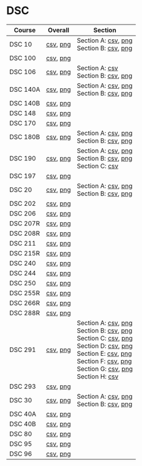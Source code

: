 # DSC

| Course | Overall | Section |
| ------ | ------- | ------- |
| DSC 10 | [csv](https://github.com/UCSD-Historical-Enrollment-Data/2025Winter/blob/main/overall/DSC%2010.csv), [png](https://raw.githubusercontent.com/UCSD-Historical-Enrollment-Data/2025Winter/main/plot_overall/DSC%2010.png) | Section A: [csv](https://github.com/UCSD-Historical-Enrollment-Data/2025Winter/blob/main/section/DSC%2010_A.csv), [png](https://raw.githubusercontent.com/UCSD-Historical-Enrollment-Data/2025Winter/main/plot_section/DSC%2010_A.png)<br>Section B: [csv](https://github.com/UCSD-Historical-Enrollment-Data/2025Winter/blob/main/section/DSC%2010_B.csv), [png](https://raw.githubusercontent.com/UCSD-Historical-Enrollment-Data/2025Winter/main/plot_section/DSC%2010_B.png) |
| DSC 100 | [csv](https://github.com/UCSD-Historical-Enrollment-Data/2025Winter/blob/main/overall/DSC%20100.csv), [png](https://raw.githubusercontent.com/UCSD-Historical-Enrollment-Data/2025Winter/main/plot_overall/DSC%20100.png) |  |
| DSC 106 | [csv](https://github.com/UCSD-Historical-Enrollment-Data/2025Winter/blob/main/overall/DSC%20106.csv), [png](https://raw.githubusercontent.com/UCSD-Historical-Enrollment-Data/2025Winter/main/plot_overall/DSC%20106.png) | Section A: [csv](https://github.com/UCSD-Historical-Enrollment-Data/2025Winter/blob/main/section/DSC%20106_A.csv)<br>Section B: [csv](https://github.com/UCSD-Historical-Enrollment-Data/2025Winter/blob/main/section/DSC%20106_B.csv), [png](https://raw.githubusercontent.com/UCSD-Historical-Enrollment-Data/2025Winter/main/plot_section/DSC%20106_B.png) |
| DSC 140A | [csv](https://github.com/UCSD-Historical-Enrollment-Data/2025Winter/blob/main/overall/DSC%20140A.csv), [png](https://raw.githubusercontent.com/UCSD-Historical-Enrollment-Data/2025Winter/main/plot_overall/DSC%20140A.png) | Section A: [csv](https://github.com/UCSD-Historical-Enrollment-Data/2025Winter/blob/main/section/DSC%20140A_A.csv), [png](https://raw.githubusercontent.com/UCSD-Historical-Enrollment-Data/2025Winter/main/plot_section/DSC%20140A_A.png)<br>Section B: [csv](https://github.com/UCSD-Historical-Enrollment-Data/2025Winter/blob/main/section/DSC%20140A_B.csv), [png](https://raw.githubusercontent.com/UCSD-Historical-Enrollment-Data/2025Winter/main/plot_section/DSC%20140A_B.png) |
| DSC 140B | [csv](https://github.com/UCSD-Historical-Enrollment-Data/2025Winter/blob/main/overall/DSC%20140B.csv), [png](https://raw.githubusercontent.com/UCSD-Historical-Enrollment-Data/2025Winter/main/plot_overall/DSC%20140B.png) |  |
| DSC 148 | [csv](https://github.com/UCSD-Historical-Enrollment-Data/2025Winter/blob/main/overall/DSC%20148.csv), [png](https://raw.githubusercontent.com/UCSD-Historical-Enrollment-Data/2025Winter/main/plot_overall/DSC%20148.png) |  |
| DSC 170 | [csv](https://github.com/UCSD-Historical-Enrollment-Data/2025Winter/blob/main/overall/DSC%20170.csv), [png](https://raw.githubusercontent.com/UCSD-Historical-Enrollment-Data/2025Winter/main/plot_overall/DSC%20170.png) |  |
| DSC 180B | [csv](https://github.com/UCSD-Historical-Enrollment-Data/2025Winter/blob/main/overall/DSC%20180B.csv), [png](https://raw.githubusercontent.com/UCSD-Historical-Enrollment-Data/2025Winter/main/plot_overall/DSC%20180B.png) | Section A: [csv](https://github.com/UCSD-Historical-Enrollment-Data/2025Winter/blob/main/section/DSC%20180B_A.csv), [png](https://raw.githubusercontent.com/UCSD-Historical-Enrollment-Data/2025Winter/main/plot_section/DSC%20180B_A.png)<br>Section B: [csv](https://github.com/UCSD-Historical-Enrollment-Data/2025Winter/blob/main/section/DSC%20180B_B.csv), [png](https://raw.githubusercontent.com/UCSD-Historical-Enrollment-Data/2025Winter/main/plot_section/DSC%20180B_B.png) |
| DSC 190 | [csv](https://github.com/UCSD-Historical-Enrollment-Data/2025Winter/blob/main/overall/DSC%20190.csv), [png](https://raw.githubusercontent.com/UCSD-Historical-Enrollment-Data/2025Winter/main/plot_overall/DSC%20190.png) | Section A: [csv](https://github.com/UCSD-Historical-Enrollment-Data/2025Winter/blob/main/section/DSC%20190_A.csv), [png](https://raw.githubusercontent.com/UCSD-Historical-Enrollment-Data/2025Winter/main/plot_section/DSC%20190_A.png)<br>Section B: [csv](https://github.com/UCSD-Historical-Enrollment-Data/2025Winter/blob/main/section/DSC%20190_B.csv), [png](https://raw.githubusercontent.com/UCSD-Historical-Enrollment-Data/2025Winter/main/plot_section/DSC%20190_B.png)<br>Section C: [csv](https://github.com/UCSD-Historical-Enrollment-Data/2025Winter/blob/main/section/DSC%20190_C.csv) |
| DSC 197 | [csv](https://github.com/UCSD-Historical-Enrollment-Data/2025Winter/blob/main/overall/DSC%20197.csv), [png](https://raw.githubusercontent.com/UCSD-Historical-Enrollment-Data/2025Winter/main/plot_overall/DSC%20197.png) |  |
| DSC 20 | [csv](https://github.com/UCSD-Historical-Enrollment-Data/2025Winter/blob/main/overall/DSC%2020.csv), [png](https://raw.githubusercontent.com/UCSD-Historical-Enrollment-Data/2025Winter/main/plot_overall/DSC%2020.png) | Section A: [csv](https://github.com/UCSD-Historical-Enrollment-Data/2025Winter/blob/main/section/DSC%2020_A.csv), [png](https://raw.githubusercontent.com/UCSD-Historical-Enrollment-Data/2025Winter/main/plot_section/DSC%2020_A.png)<br>Section B: [csv](https://github.com/UCSD-Historical-Enrollment-Data/2025Winter/blob/main/section/DSC%2020_B.csv), [png](https://raw.githubusercontent.com/UCSD-Historical-Enrollment-Data/2025Winter/main/plot_section/DSC%2020_B.png) |
| DSC 202 | [csv](https://github.com/UCSD-Historical-Enrollment-Data/2025Winter/blob/main/overall/DSC%20202.csv), [png](https://raw.githubusercontent.com/UCSD-Historical-Enrollment-Data/2025Winter/main/plot_overall/DSC%20202.png) |  |
| DSC 206 | [csv](https://github.com/UCSD-Historical-Enrollment-Data/2025Winter/blob/main/overall/DSC%20206.csv), [png](https://raw.githubusercontent.com/UCSD-Historical-Enrollment-Data/2025Winter/main/plot_overall/DSC%20206.png) |  |
| DSC 207R | [csv](https://github.com/UCSD-Historical-Enrollment-Data/2025Winter/blob/main/overall/DSC%20207R.csv), [png](https://raw.githubusercontent.com/UCSD-Historical-Enrollment-Data/2025Winter/main/plot_overall/DSC%20207R.png) |  |
| DSC 208R | [csv](https://github.com/UCSD-Historical-Enrollment-Data/2025Winter/blob/main/overall/DSC%20208R.csv), [png](https://raw.githubusercontent.com/UCSD-Historical-Enrollment-Data/2025Winter/main/plot_overall/DSC%20208R.png) |  |
| DSC 211 | [csv](https://github.com/UCSD-Historical-Enrollment-Data/2025Winter/blob/main/overall/DSC%20211.csv), [png](https://raw.githubusercontent.com/UCSD-Historical-Enrollment-Data/2025Winter/main/plot_overall/DSC%20211.png) |  |
| DSC 215R | [csv](https://github.com/UCSD-Historical-Enrollment-Data/2025Winter/blob/main/overall/DSC%20215R.csv), [png](https://raw.githubusercontent.com/UCSD-Historical-Enrollment-Data/2025Winter/main/plot_overall/DSC%20215R.png) |  |
| DSC 240 | [csv](https://github.com/UCSD-Historical-Enrollment-Data/2025Winter/blob/main/overall/DSC%20240.csv), [png](https://raw.githubusercontent.com/UCSD-Historical-Enrollment-Data/2025Winter/main/plot_overall/DSC%20240.png) |  |
| DSC 244 | [csv](https://github.com/UCSD-Historical-Enrollment-Data/2025Winter/blob/main/overall/DSC%20244.csv), [png](https://raw.githubusercontent.com/UCSD-Historical-Enrollment-Data/2025Winter/main/plot_overall/DSC%20244.png) |  |
| DSC 250 | [csv](https://github.com/UCSD-Historical-Enrollment-Data/2025Winter/blob/main/overall/DSC%20250.csv), [png](https://raw.githubusercontent.com/UCSD-Historical-Enrollment-Data/2025Winter/main/plot_overall/DSC%20250.png) |  |
| DSC 255R | [csv](https://github.com/UCSD-Historical-Enrollment-Data/2025Winter/blob/main/overall/DSC%20255R.csv), [png](https://raw.githubusercontent.com/UCSD-Historical-Enrollment-Data/2025Winter/main/plot_overall/DSC%20255R.png) |  |
| DSC 266R | [csv](https://github.com/UCSD-Historical-Enrollment-Data/2025Winter/blob/main/overall/DSC%20266R.csv), [png](https://raw.githubusercontent.com/UCSD-Historical-Enrollment-Data/2025Winter/main/plot_overall/DSC%20266R.png) |  |
| DSC 288R | [csv](https://github.com/UCSD-Historical-Enrollment-Data/2025Winter/blob/main/overall/DSC%20288R.csv), [png](https://raw.githubusercontent.com/UCSD-Historical-Enrollment-Data/2025Winter/main/plot_overall/DSC%20288R.png) |  |
| DSC 291 | [csv](https://github.com/UCSD-Historical-Enrollment-Data/2025Winter/blob/main/overall/DSC%20291.csv), [png](https://raw.githubusercontent.com/UCSD-Historical-Enrollment-Data/2025Winter/main/plot_overall/DSC%20291.png) | Section A: [csv](https://github.com/UCSD-Historical-Enrollment-Data/2025Winter/blob/main/section/DSC%20291_A.csv), [png](https://raw.githubusercontent.com/UCSD-Historical-Enrollment-Data/2025Winter/main/plot_section/DSC%20291_A.png)<br>Section B: [csv](https://github.com/UCSD-Historical-Enrollment-Data/2025Winter/blob/main/section/DSC%20291_B.csv), [png](https://raw.githubusercontent.com/UCSD-Historical-Enrollment-Data/2025Winter/main/plot_section/DSC%20291_B.png)<br>Section C: [csv](https://github.com/UCSD-Historical-Enrollment-Data/2025Winter/blob/main/section/DSC%20291_C.csv), [png](https://raw.githubusercontent.com/UCSD-Historical-Enrollment-Data/2025Winter/main/plot_section/DSC%20291_C.png)<br>Section D: [csv](https://github.com/UCSD-Historical-Enrollment-Data/2025Winter/blob/main/section/DSC%20291_D.csv), [png](https://raw.githubusercontent.com/UCSD-Historical-Enrollment-Data/2025Winter/main/plot_section/DSC%20291_D.png)<br>Section E: [csv](https://github.com/UCSD-Historical-Enrollment-Data/2025Winter/blob/main/section/DSC%20291_E.csv), [png](https://raw.githubusercontent.com/UCSD-Historical-Enrollment-Data/2025Winter/main/plot_section/DSC%20291_E.png)<br>Section F: [csv](https://github.com/UCSD-Historical-Enrollment-Data/2025Winter/blob/main/section/DSC%20291_F.csv), [png](https://raw.githubusercontent.com/UCSD-Historical-Enrollment-Data/2025Winter/main/plot_section/DSC%20291_F.png)<br>Section G: [csv](https://github.com/UCSD-Historical-Enrollment-Data/2025Winter/blob/main/section/DSC%20291_G.csv), [png](https://raw.githubusercontent.com/UCSD-Historical-Enrollment-Data/2025Winter/main/plot_section/DSC%20291_G.png)<br>Section H: [csv](https://github.com/UCSD-Historical-Enrollment-Data/2025Winter/blob/main/section/DSC%20291_H.csv) |
| DSC 293 | [csv](https://github.com/UCSD-Historical-Enrollment-Data/2025Winter/blob/main/overall/DSC%20293.csv), [png](https://raw.githubusercontent.com/UCSD-Historical-Enrollment-Data/2025Winter/main/plot_overall/DSC%20293.png) |  |
| DSC 30 | [csv](https://github.com/UCSD-Historical-Enrollment-Data/2025Winter/blob/main/overall/DSC%2030.csv), [png](https://raw.githubusercontent.com/UCSD-Historical-Enrollment-Data/2025Winter/main/plot_overall/DSC%2030.png) | Section A: [csv](https://github.com/UCSD-Historical-Enrollment-Data/2025Winter/blob/main/section/DSC%2030_A.csv), [png](https://raw.githubusercontent.com/UCSD-Historical-Enrollment-Data/2025Winter/main/plot_section/DSC%2030_A.png)<br>Section B: [csv](https://github.com/UCSD-Historical-Enrollment-Data/2025Winter/blob/main/section/DSC%2030_B.csv), [png](https://raw.githubusercontent.com/UCSD-Historical-Enrollment-Data/2025Winter/main/plot_section/DSC%2030_B.png) |
| DSC 40A | [csv](https://github.com/UCSD-Historical-Enrollment-Data/2025Winter/blob/main/overall/DSC%2040A.csv), [png](https://raw.githubusercontent.com/UCSD-Historical-Enrollment-Data/2025Winter/main/plot_overall/DSC%2040A.png) |  |
| DSC 40B | [csv](https://github.com/UCSD-Historical-Enrollment-Data/2025Winter/blob/main/overall/DSC%2040B.csv), [png](https://raw.githubusercontent.com/UCSD-Historical-Enrollment-Data/2025Winter/main/plot_overall/DSC%2040B.png) |  |
| DSC 80 | [csv](https://github.com/UCSD-Historical-Enrollment-Data/2025Winter/blob/main/overall/DSC%2080.csv), [png](https://raw.githubusercontent.com/UCSD-Historical-Enrollment-Data/2025Winter/main/plot_overall/DSC%2080.png) |  |
| DSC 95 | [csv](https://github.com/UCSD-Historical-Enrollment-Data/2025Winter/blob/main/overall/DSC%2095.csv), [png](https://raw.githubusercontent.com/UCSD-Historical-Enrollment-Data/2025Winter/main/plot_overall/DSC%2095.png) |  |
| DSC 96 | [csv](https://github.com/UCSD-Historical-Enrollment-Data/2025Winter/blob/main/overall/DSC%2096.csv), [png](https://raw.githubusercontent.com/UCSD-Historical-Enrollment-Data/2025Winter/main/plot_overall/DSC%2096.png) |  |
